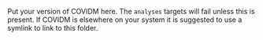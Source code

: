 Put your version of COVIDM here. The `analyses` targets will fail unless this is present. If COVIDM is elsewhere  on your system it is suggested to use a symlink to link to this folder.